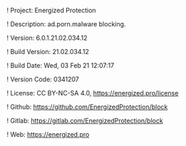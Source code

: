 ! Project: Energized Protection

! Description: ad.porn.malware blocking.

! Version: 6.0.1.21.02.034.12

! Build Version: 21.02.034.12

! Build Date: Wed, 03 Feb 21 12:07:17

! Version Code: 0341207

! License: CC BY-NC-SA 4.0, https://energized.pro/license

! Github: https://github.com/EnergizedProtection/block

! Gitlab: https://gitlab.com/EnergizedProtection/block


! Web: https://energized.pro
